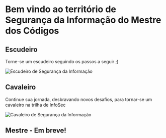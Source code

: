 # Bem  vindo ao território de Segurança da Informação do Mestre dos Códigos

## Escudeiro

Torne-se um escudeiro seguindo os passos a seguir ;)

![Escudeiro de Segurança da Informação](https://github.com/db1global/mestre-dos-codigos/blob/master/docs/img/escudeiro_seguranca_informacao.png?raw=true)

## Cavaleiro

Continue sua jornada, desbravando novos desafios, para tornar-se um cavaleiro na trilha de InfoSec 

![Cavaleiro de Segurança da Informação](https://github.com/db1global/mestre-dos-codigos/blob/master/docs/img/cavaleiro_seguranca_informacao.png?raw=true)

## Mestre - Em breve!

